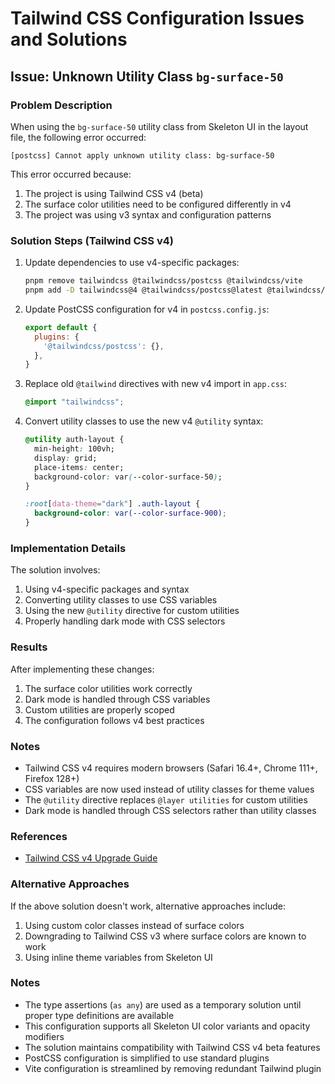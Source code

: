 # Tailwind CSS Configuration Issues and Solutions

## Issue: Unknown Utility Class `bg-surface-50`

### Problem Description
When using the `bg-surface-50` utility class from Skeleton UI in the layout file, the following error occurred:

```
[postcss] Cannot apply unknown utility class: bg-surface-50
```

This error occurred because:
1. The project is using Tailwind CSS v4 (beta)
2. The surface color utilities need to be configured differently in v4
3. The project was using v3 syntax and configuration patterns

### Solution Steps (Tailwind CSS v4)
1. Update dependencies to use v4-specific packages:
   ```bash
   pnpm remove tailwindcss @tailwindcss/postcss @tailwindcss/vite
   pnpm add -D tailwindcss@4 @tailwindcss/postcss@latest @tailwindcss/vite@latest
   ```

2. Update PostCSS configuration for v4 in `postcss.config.js`:
   ```javascript
   export default {
     plugins: {
       '@tailwindcss/postcss': {},
     },
   }
   ```

3. Replace old `@tailwind` directives with new v4 import in `app.css`:
   ```css
   @import "tailwindcss";
   ```

4. Convert utility classes to use the new v4 `@utility` syntax:
   ```css
   @utility auth-layout {
     min-height: 100vh;
     display: grid;
     place-items: center;
     background-color: var(--color-surface-50);
   }

   :root[data-theme="dark"] .auth-layout {
     background-color: var(--color-surface-900);
   }
   ```

### Implementation Details
The solution involves:
1. Using v4-specific packages and syntax
2. Converting utility classes to use CSS variables
3. Using the new `@utility` directive for custom utilities
4. Properly handling dark mode with CSS selectors

### Results
After implementing these changes:
1. The surface color utilities work correctly
2. Dark mode is handled through CSS variables
3. Custom utilities are properly scoped
4. The configuration follows v4 best practices

### Notes
- Tailwind CSS v4 requires modern browsers (Safari 16.4+, Chrome 111+, Firefox 128+)
- CSS variables are now used instead of utility classes for theme values
- The `@utility` directive replaces `@layer utilities` for custom utilities
- Dark mode is handled through CSS selectors rather than utility classes

### References
- [Tailwind CSS v4 Upgrade Guide](https://tailwindcss.com/docs/upgrade-guide)

### Alternative Approaches
If the above solution doesn't work, alternative approaches include:
1. Using custom color classes instead of surface colors
2. Downgrading to Tailwind CSS v3 where surface colors are known to work
3. Using inline theme variables from Skeleton UI

### Notes
- The type assertions (`as any`) are used as a temporary solution until proper type definitions are available
- This configuration supports all Skeleton UI color variants and opacity modifiers
- The solution maintains compatibility with Tailwind CSS v4 beta features
- PostCSS configuration is simplified to use standard plugins
- Vite configuration is streamlined by removing redundant Tailwind plugin 